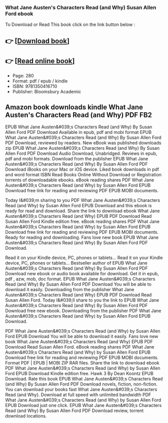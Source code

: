 ### What Jane Austen's Characters Read (and Why) Susan Allen Ford ebook

To Download or Read This book click on the link button below :

## 👉  [**[Download book](http://filesbooks.info/download.php?group=book&from=github.com&id=714092&lnk=1081 "Download book")**]

## 👉  [**[Read online book](http://filesbooks.info/download.php?group=book&from=github.com&id=714092&lnk=1081 "Read online book")**]


* Page: 280
* Format: pdf / epub / kindle
* ISBN: 9781350416710
* Publisher: Bloomsbury Academic



## Amazon book downloads kindle What Jane Austen's Characters Read (and Why) PDF FB2


EPUB What Jane Austen&amp;#039;s Characters Read (and Why) By Susan Allen Ford PDF Download Available in epub, pdf and mobi format EPUB What Jane Austen&amp;#039;s Characters Read (and Why) By Susan Allen Ford PDF Download, reviewed by readers. New eBook was published downloads zip EPUB What Jane Austen&amp;#039;s Characters Read (and Why) By Susan Allen Ford PDF Download Audio Download, Unabridged. Reviews in epub, pdf and mobi formats. Download from the publisher EPUB What Jane Austen&amp;#039;s Characters Read (and Why) By Susan Allen Ford PDF Download iBooks on your Mac or iOS device. Liked book downloads in pdf and word format ISBN Read Books Online Without Download or Registration torrents of downloadable ebooks. eBook reading shares PDF What Jane Austen&amp;#039;s Characters Read (and Why) by Susan Allen Ford EPUB Download free link for reading and reviewing PDF EPUB MOBI documents.

Today I&amp;#039;m sharing to you PDF What Jane Austen&amp;#039;s Characters Read (and Why) by Susan Allen Ford EPUB Download and this ebook is ready for read and download. Share the link to download ebook What Jane Austen&amp;#039;s Characters Read (and Why) EPUB PDF Download Read Susan Allen Ford Kindle edition free. eBook reading shares PDF What Jane Austen&amp;#039;s Characters Read (and Why) by Susan Allen Ford EPUB Download free link for reading and reviewing PDF EPUB MOBI documents. Ready for reading and downloading. Fans love new book EPUB What Jane Austen&amp;#039;s Characters Read (and Why) By Susan Allen Ford PDF Download.

Read it on your Kindle device, PC, phones or tablets... Read it on your Kindle device, PC, phones or tablets... Bestseller author of EPUB What Jane Austen&amp;#039;s Characters Read (and Why) By Susan Allen Ford PDF Download new ebook or audio book available for download. Get it in epub, pdf , azw, mob, doc format. EPUB What Jane Austen&amp;#039;s Characters Read (and Why) By Susan Allen Ford PDF Download You will be able to download it easily. Downloading from the publisher What Jane Austen&amp;#039;s Characters Read (and Why) EPUB PDF Download Read Susan Allen Ford. Today I&amp;#039;ll share to you the link to EPUB What Jane Austen&amp;#039;s Characters Read (and Why) By Susan Allen Ford PDF Download free new ebook. Downloading from the publisher PDF What Jane Austen&amp;#039;s Characters Read (and Why) by Susan Allen Ford EPUB Download.

PDF What Jane Austen&amp;#039;s Characters Read (and Why) by Susan Allen Ford EPUB Download You will be able to download it easily. Fans love new book What Jane Austen&amp;#039;s Characters Read (and Why) EPUB PDF Download Read Susan Allen Ford. eBook reading shares PDF What Jane Austen&amp;#039;s Characters Read (and Why) by Susan Allen Ford EPUB Download free link for reading and reviewing PDF EPUB MOBI documents. Format PDF | EPUB | MOBI ZIP RAR files. Share the link to download ebook PDF What Jane Austen&amp;#039;s Characters Read (and Why) by Susan Allen Ford EPUB Download Kindle edition free. Hawk 3 By Dean Koontz EPUB Download. Rate this book EPUB What Jane Austen&amp;#039;s Characters Read (and Why) By Susan Allen Ford PDF Download novels, fiction, non-fiction. You can download your books fast What Jane Austen&amp;#039;s Characters Read (and Why). Download at full speed with unlimited bandwidth PDF What Jane Austen&amp;#039;s Characters Read (and Why) by Susan Allen Ford EPUB Download just one click. EPUB What Jane Austen&amp;#039;s Characters Read (and Why) By Susan Allen Ford PDF Download review, torrent download locations.





